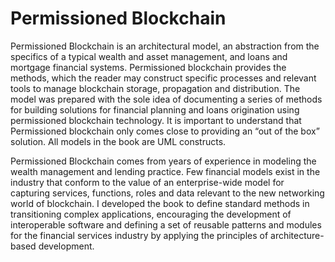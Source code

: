 # Permissioned Blockchain

Permissioned Blockchain is an architectural model, an abstraction from the specifics of a typical wealth and asset management, and loans and mortgage financial systems. Permissioned blockchain provides the methods, which the reader may construct specific processes and relevant tools to manage blockchain storage, propagation and distribution. The model was prepared with the sole idea of documenting a series of methods for building solutions for financial planning and loans origination using permissioned blockchain technology. It is important to understand that Permissioned blockchain only comes close to providing an “out of the box” solution. All models in the book are UML constructs. 

Permissioned Blockchain comes from years of experience in modeling the wealth management and lending practice. Few financial models exist in the industry that conform to the value of an enterprise-wide model for capturing services, functions, roles and data relevant to the new networking world of blockchain. I developed the book to define standard methods in transitioning complex applications, encouraging the development of interoperable software and defining a set of reusable patterns and modules for the financial services industry by applying the principles of architecture-based development.

